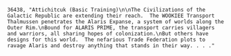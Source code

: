 ﻿```text
36438, "Attichitcuk (Basic Training)\n\nThe Civilizations of the Galactic Republic are extending their reach.  The WOOKIEE Transport Thalmussen penetrates the Alaris Expanse, a system of worlds along the Outer Rim.\nBound for ALARIS PRIME, the transport carries villagers and warriors, all sharing hopes of colonization.\nBut others have designs for this world.  The nefarious Trade Federation plots to ravage Alaris and destroy anything that stands in their way. . . ."
```